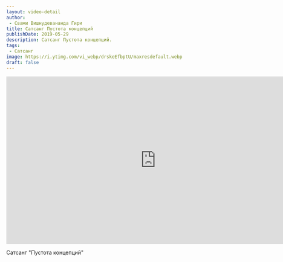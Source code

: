 ```yaml
---
layout: video-detail
author:
 - Свами Вишнудевананда Гири
title: Сатсанг Пустота концепций
publishDate: 2019-05-29
description: Сатсанг Пустота концепций. 
tags: 
 - Сатсанг
image: https://i.ytimg.com/vi_webp/drskeEfbptU/maxresdefault.webp
draft: false
---
```


<iframe width="790" height="444" src="https://www.youtube.com/embed/drskeEfbptU" frameborder="0" allowfullscreen=""></iframe> 

  Сатсанг "Пустота концепций"

  

 